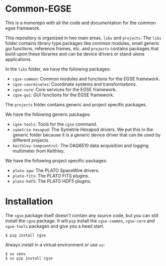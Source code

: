 # Common-EGSE

This is a monorepo with all the code and documentation for the common egse framework.

This repository is organized in two main areas, `libs` and `projects`. The `libs` folder contains library type 
packages like common modules, small generic gui functions, reference frames, etc. and `projects` contains packages 
that build upon these libraries and can be device drivers or stand-alone applications.

In the `libs` folder, we have the following packages:

- `cgse-common`: Common modules and functions for the EGSE framework.
- `cgse-coordinates`: Coordinate systems and transformations.
- `cgse-core`: Core services for the EGSE framework.
- `cgse-gui`: GUI functions for the EGSE framework.

The `projects` folder contains generic and project specific packages. 

We have the following generic packages:

- `cgse-tools`: Tools for the `cgse` command.
- `symetrie-hexapod`: The Symétrie Hexapod drivers. We put this in the generic folder because it is a generic device driver that can be used by different projects.
- `keithley-tempcontrol`: The DAQ6510 data acquisition and logging multimeter from Keithley.

We have the following project specific packages:

- `plato-spw`: The PLATO SpaceWire drivers.
- `plato-fits`: The PLATO FITS plugins.
- `plato-hdf5`: The PLATO HDF5 plugins.

# Installation

The `cgse` package itself doesn't contain any source code, but you can still 
install the `cgse` package. It will `pip` install the `cgse-common`, 
`cgse-core` and `cgse-tools` packages and give you a head start.

```shell
$ pip install cgse
```

Always install in a virtual environment or use `uv`:

```shell
$ uv venv
$ uv pip install cgse
```
